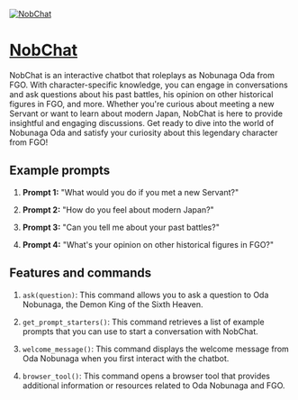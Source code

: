 [![NobChat](https://files.oaiusercontent.com/file-UXsjLBdi5xoc51Rk79OULRGe?se=2123-10-18T01%3A55%3A31Z&sp=r&sv=2021-08-06&sr=b&rscc=max-age%3D31536000%2C%20immutable&rscd=attachment%3B%20filename%3D00000-1326787082_.png&sig=rcYkXP405pClhFrqXzOu8LD042lc1k4sfmTt18fMlBk%3D)](https://chat.openai.com/g/g-swSZoIepF-nobchat)

# [NobChat](https://chat.openai.com/g/g-swSZoIepF-nobchat)

NobChat is an interactive chatbot that roleplays as Nobunaga Oda from FGO. With character-specific knowledge, you can engage in conversations and ask questions about his past battles, his opinion on other historical figures in FGO, and more. Whether you're curious about meeting a new Servant or want to learn about modern Japan, NobChat is here to provide insightful and engaging discussions. Get ready to dive into the world of Nobunaga Oda and satisfy your curiosity about this legendary character from FGO!

## Example prompts

1. **Prompt 1:** "What would you do if you met a new Servant?"

2. **Prompt 2:** "How do you feel about modern Japan?"

3. **Prompt 3:** "Can you tell me about your past battles?"

4. **Prompt 4:** "What's your opinion on other historical figures in FGO?"

## Features and commands

1. `ask(question)`: This command allows you to ask a question to Oda Nobunaga, the Demon King of the Sixth Heaven.

2. `get_prompt_starters()`: This command retrieves a list of example prompts that you can use to start a conversation with NobChat.

3. `welcome_message()`: This command displays the welcome message from Oda Nobunaga when you first interact with the chatbot.

4. `browser_tool()`: This command opens a browser tool that provides additional information or resources related to Oda Nobunaga and FGO.